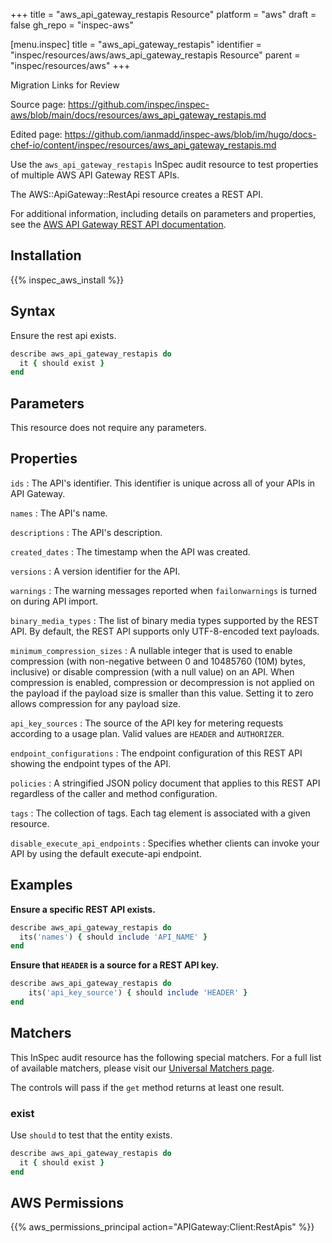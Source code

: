 +++
title = "aws_api_gateway_restapis Resource"
platform = "aws"
draft = false
gh_repo = "inspec-aws"

[menu.inspec]
title = "aws_api_gateway_restapis"
identifier = "inspec/resources/aws/aws_api_gateway_restapis Resource"
parent = "inspec/resources/aws"
+++

<div class="admonition-note">
<p class="admonition-note-title">Migration Links for Review</p>
<div class="admonition-note-text">
<p>Source page: <a href="https://github.com/inspec/inspec-aws/blob/main/docs/resources/aws_api_gateway_restapis.md">https://github.com/inspec/inspec-aws/blob/main/docs/resources/aws_api_gateway_restapis.md</a></p>
<p>Edited page: <a href="https://github.com/ianmadd/inspec-aws/blob/im/hugo/docs-chef-io/content/inspec/resources/aws_api_gateway_restapis.md">https://github.com/ianmadd/inspec-aws/blob/im/hugo/docs-chef-io/content/inspec/resources/aws_api_gateway_restapis.md</a></p>
</div>
</div>


Use the `aws_api_gateway_restapis` InSpec audit resource to test properties of multiple AWS API Gateway REST APIs.

The AWS::ApiGateway::RestApi resource creates a REST API.

For additional information, including details on parameters and properties, see the [AWS API Gateway REST API documentation](https://docs.aws.amazon.com/AWSCloudFormation/latest/UserGuide/aws-resource-apigateway-restapi.html).

## Installation

{{% inspec_aws_install %}}

## Syntax

Ensure the rest api exists.

```ruby
describe aws_api_gateway_restapis do
  it { should exist }
end
```

## Parameters

This resource does not require any parameters.

## Properties

`ids`
: The API's identifier. This identifier is unique across all of your APIs in API Gateway.

`names`
: The API's name.

`descriptions`
: The API's description.

`created_dates`
: The timestamp when the API was created.

`versions`
: A version identifier for the API.

`warnings`
: The warning messages reported when `failonwarnings` is turned on during API import.

`binary_media_types`
: The list of binary media types supported by the REST API. By default, the REST API supports only UTF-8-encoded text payloads.

`minimum_compression_sizes`
: A nullable integer that is used to enable compression (with non-negative between 0 and 10485760 (10M) bytes, inclusive) or disable compression (with a null value) on an API. When compression is enabled, compression or decompression is not applied on the payload if the payload size is smaller than this value. Setting it to zero allows compression for any payload size.

`api_key_sources`
: The source of the API key for metering requests according to a usage plan. Valid values are `HEADER` and `AUTHORIZER`.

`endpoint_configurations`
: The endpoint configuration of this REST API showing the endpoint types of the API.

`policies`
: A stringified JSON policy document that applies to this REST API regardless of the caller and method configuration.

`tags`
: The collection of tags. Each tag element is associated with a given resource.

`disable_execute_api_endpoints`
: Specifies whether clients can invoke your API by using the default execute-api endpoint.

## Examples

**Ensure a specific REST API exists.**

```ruby
describe aws_api_gateway_restapis do
  its('names') { should include 'API_NAME' }
end
```

**Ensure that `HEADER` is a source for a REST API key.**

```ruby
describe aws_api_gateway_restapis do
    its('api_key_source') { should include 'HEADER' }
end
```

## Matchers

This InSpec audit resource has the following special matchers. For a full list of available matchers, please visit our [Universal Matchers page](https://www.inspec.io/docs/reference/matchers/).

The controls will pass if the `get` method returns at least one result.

### exist

Use `should` to test that the entity exists.

```ruby
describe aws_api_gateway_restapis do
  it { should exist }
end
```

## AWS Permissions

{{% aws_permissions_principal action="APIGateway:Client:RestApis" %}}
